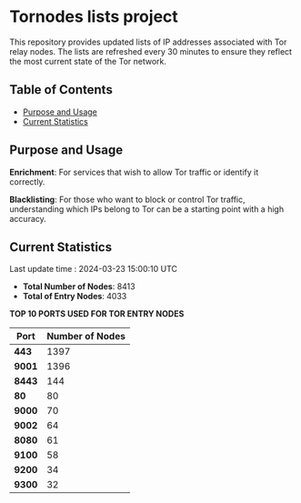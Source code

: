 # Tornodes lists project

This repository provides updated lists of IP addresses associated with Tor relay nodes. The lists are refreshed every 30 minutes to ensure they reflect the most current state of the Tor network.

## Table of Contents

- [Purpose and Usage](#purpose-and-usage)
- [Current Statistics](#current-statistics)


## Purpose and Usage

**Enrichment**: For services that wish to allow Tor traffic or identify it correctly.

**Blacklisting**: For those who want to block or control Tor traffic, understanding which IPs belong to Tor can be a starting point with a high accuracy.

## Current Statistics

Last update time : 2024-03-23 15:00:10 UTC

- **Total Number of Nodes**: 8413
- **Total of Entry Nodes**: 4033

**TOP 10 PORTS USED FOR TOR ENTRY NODES**

| **Port** | **Number of Nodes** |
|------|-----------------|
| **443**   | 1397  |
| **9001**   | 1396  |
| **8443**   | 144  |
| **80**   | 80  |
| **9000**   | 70  |
| **9002**   | 64  |
| **8080**   | 61  |
| **9100**   | 58  |
| **9200**   | 34  |
| **9300**   | 32  |

